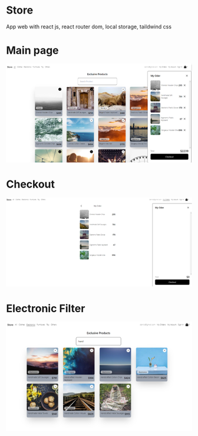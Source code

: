 # Store
App web with react js, react router dom, local storage, taildwind css

# Main page
<img src="https://github.com/daniloosorio/Store/blob/main/store.PNG" alt="Captura de Pantalla 1" width="1000"/>

# Checkout
<img src="https://github.com/daniloosorio/Store/blob/main/store2.PNG" alt="Captura de Pantalla 2" width="1000"/>

# Electronic Filter
<img src="https://github.com/daniloosorio/Store/blob/main/store3.PNG" alt="Captura de Pantalla 3" width="1000"/>
